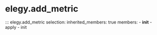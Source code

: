 # elegy.add_metric

::: elegy.add_metric
    selection:
        inherited_members: true
        members:
            - __init__
            - apply
            - init
